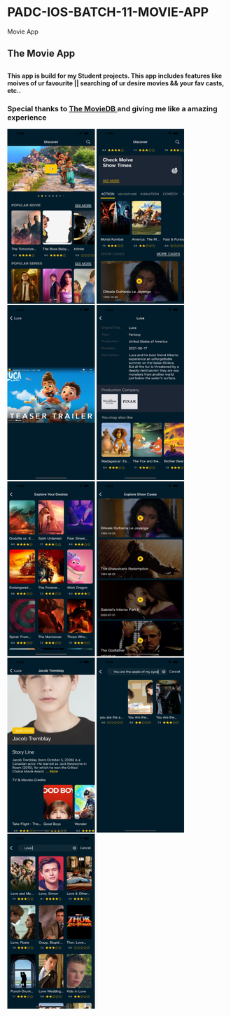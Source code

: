 # PADC-IOS-BATCH-11-MOVIE-APP
Movie App


<h2> The Movie App<h2>
  
<h4>This app is build for my Student projects. This app includes features like moives of ur favourite || searching of ur desire movies && your fav casts, etc.. </h4>

  <h3>Special thanks to <a href ="https://www.themoviedb.org/"> The MovieDB </a> and giving me like a amazing experience</h3>

<p float="left">
  <img name = "Home Screen I" src="https://github.com/ChinGyi2019/PADC-IOS-BATCH-11-MOVIE-APP/blob/main/dummy_movie_app/dummy00001.png" width="200" height="400" />
  <img name = "Home Screen II" src="https://github.com/ChinGyi2019/PADC-IOS-BATCH-11-MOVIE-APP/blob/main/dummy_movie_app/dummy00003.png" data-canonical-src="https://gyazo.com/eb5c5741b6a9a16c692170a41a49c858.png" width="200" height="400" />

  <img name = "Details Screen" src="https://github.com/ChinGyi2019/PADC-IOS-BATCH-11-MOVIE-APP/blob/main/dummy_movie_app/dummy00002.png" data-canonical-src="https://gyazo.com/eb5c5741b6a9a16c692170a41a49c858.png" width="200" height="400" />
    <img name = "Details Screen II" src="https://github.com/ChinGyi2019/PADC-IOS-BATCH-11-MOVIE-APP/blob/main/dummy_movie_app/dummy00008.png" data-canonical-src="https://gyazo.com/eb5c5741b6a9a16c692170a41a49c858.png" width="200" height="400" />
  <img name = "More Show Moives Screen" src="https://github.com/ChinGyi2019/PADC-IOS-BATCH-11-MOVIE-APP/blob/main/dummy_movie_app/dummy00007.png" width="200" height="400" />
 <img name = "More Show Case Screen" src="https://github.com/ChinGyi2019/PADC-IOS-BATCH-11-MOVIE-APP/blob/main/dummy_movie_app/dummy00006.png" width="200" height="400" />
 
  <img name = "Actor Details Screen" src="https://github.com/ChinGyi2019/PADC-IOS-BATCH-11-MOVIE-APP/blob/main/dummy_movie_app/dummy00009.png" data-canonical-src="https://gyazo.com/eb5c5741b6a9a16c692170a41a49c858.png" width="200" height="400" />  
  <img name = "Search Screen" src="https://github.com/ChinGyi2019/PADC-IOS-BATCH-11-MOVIE-APP/blob/main/dummy_movie_app/dummy00012.png" data-canonical-src="https://gyazo.com/eb5c5741b6a9a16c692170a41a49c858.png" width="200" height="400" />  
  <img name = "Actor Details Screen" src="https://github.com/ChinGyi2019/PADC-IOS-BATCH-11-MOVIE-APP/blob/main/dummy_movie_app/dummy00013.png" data-canonical-src="https://gyazo.com/eb5c5741b6a9a16c692170a41a49c858.png" width="200" height="400" />  
  
</p>
